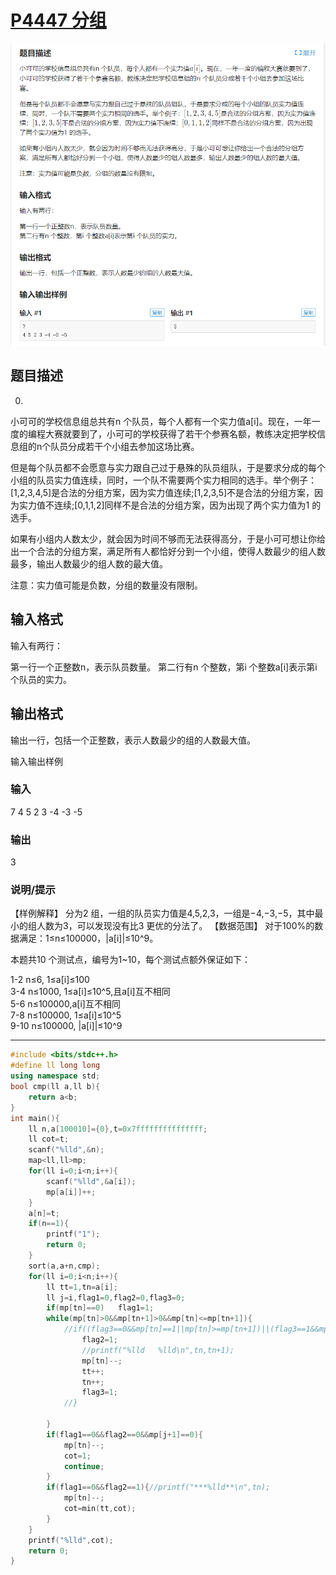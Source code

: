 # [P4447 分组](https://www.luogu.com.cn/problem/P4447)
![avatar](https://github.com/sunyz1028/luogucode/blob/master/timu/P4447.png)

## 题目描述
0000.

小可可的学校信息组总共有n 个队员，每个人都有一个实力值a[i]。现在，一年一度的编程大赛就要到了，小可可的学校获得了若干个参赛名额，教练决定把学校信息组的n个队员分成若干个小组去参加这场比赛。

但是每个队员都不会愿意与实力跟自己过于悬殊的队员组队，于是要求分成的每个小组的队员实力值连续，同时，一个队不需要两个实力相同的选手。举个例子：[1,2,3,4,5]是合法的分组方案，因为实力值连续;[1,2,3,5]不是合法的分组方案，因为实力值不连续;[0,1,1,2]同样不是合法的分组方案，因为出现了两个实力值为1 的选手。

如果有小组内人数太少，就会因为时间不够而无法获得高分，于是小可可想让你给出一个合法的分组方案，满足所有人都恰好分到一个小组，使得人数最少的组人数最多，输出人数最少的组人数的最大值。

注意：实力值可能是负数，分组的数量没有限制。

## 输入格式
输入有两行：

第一行一个正整数n，表示队员数量。
第二行有n 个整数，第i 个整数a[i]表示第i 个队员的实力。

## 输出格式
输出一行，包括一个正整数，表示人数最少的组的人数最大值。

输入输出样例
### 输入 
7
4 5 2 3 -4 -3 -5
### 输出
3
### 说明/提示
【样例解释】 分为2 组，一组的队员实力值是4,5,2,3，一组是−4,−3,−5，其中最小的组人数为3，可以发现没有比3 更优的分法了。
【数据范围】
对于100%的数据满足：1≤n≤100000，|a[i]|≤10^9。

本题共10 个测试点，编号为1~10，每个测试点额外保证如下：

1-2 n≤6, 1≤a[i]≤100</br>
3-4 n≤1000, 1≤a[i]≤10^5,且a[i]互不相同</br>
5-6 n≤100000,a[i]互不相同</br>
7-8 n≤100000, 1≤a[i]≤10^5</br>
9-10 n≤100000, |a[i]|≤10^9</br>

***
```c++
#include <bits/stdc++.h>
#define ll long long
using namespace std;
bool cmp(ll a,ll b){
	return a<b;
}
int main(){
	ll n,a[100010]={0},t=0x7fffffffffffffff;
	ll cot=t;
	scanf("%lld",&n);
	map<ll,ll>mp;
	for(ll i=0;i<n;i++){
		scanf("%lld",&a[i]);
		mp[a[i]]++;
	}
	a[n]=t;
	if(n==1){
		printf("1");
		return 0; 
	}	
	sort(a,a+n,cmp);
	for(ll i=0;i<n;i++){
		ll tt=1,tn=a[i];
		ll j=i,flag1=0,flag2=0,flag3=0;
		if(mp[tn]==0)	flag1=1;
		while(mp[tn]>0&&mp[tn+1]>0&&mp[tn]<=mp[tn+1]){
			//if((flag3==0&&mp[tn]==1||mp[tn]>=mp[tn+1])||(flag3==1&&mp[tn]==1||mp[tn]>mp[tn+1])){
				flag2=1;
				//printf("%lld   %lld\n",tn,tn+1);
				mp[tn]--;
				tt++;
				tn++;
				flag3=1;
			//}
			
		}
		if(flag1==0&&flag2==0&&mp[j+1]==0){
			mp[tn]--;
			cot=1;
			continue;
		}	
		if(flag1==0&&flag2==1){//printf("***%lld**\n",tn);
			mp[tn]--;
			cot=min(tt,cot);
		}	
	}
	printf("%lld",cot);
	return 0;
}
```

